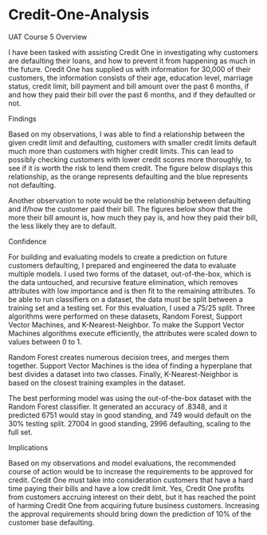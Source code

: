 # Credit-One-Analysis
UAT Course 5 
Overview

I have been tasked with assisting Credit One in investigating why customers are defaulting their loans, and how to prevent it from happening as much in the future. Credit One has supplied us with information for 30,000 of their customers, the information consists of their age, education level, marriage status, credit limit, bill payment and bill amount over the past 6 months, if and how they paid their bill over the past 6 months, and if they defaulted or not. 

Findings

Based on my observations, I was able to find a relationship between the given credit limit and defaulting, customers with smaller credit limits default much more than customers with higher credit limits. This can lead to possibly checking customers with lower credit scores more thoroughly, to see if it is worth the risk to lend them credit. The figure below displays this relationship, as the orange represents defaulting and the blue represents not defaulting. 



Another observation to note would be the relationship between defaulting and if/how the customer paid their bill. The figures below show that the more their bill amount is, how much they pay is, and how they paid their bill, the less likely they are to default.



Confidence

For building and evaluating models to create a prediction on future customers defaulting, I prepared and engineered the data to evaluate multiple models. I used two forms of the dataset, out-of-the-box, which is the data untouched, and recursive feature elimination, which removes attributes with low importance and is then fit to the remaining attributes. To be able to run classifiers on a dataset, the data must be split between a training set and a testing set. For this evaluation, I used a 75/25 split. Three algorithms were performed on these datasets, Random Forest, Support Vector Machines, and K-Nearest-Neighbor. To make the Support Vector Machines algorithms execute efficiently, the attributes were scaled down to values between 0 to 1.  

Random Forest creates numerous decision trees, and merges them together. Support Vector Machines is the idea of finding a hyperplane that best divides a dataset into two classes. Finally, K-Nearest-Neighbor is based on the closest training examples in the dataset. 

The best performing model was using the out-of-the-box dataset with the Random Forest classifier. It generated an accuracy of .8348, and it predicted 6751 would stay in good standing, and 749 would default on the 30% testing split. 27004 in good standing, 2996 defaulting, scaling to the full set.

Implications

Based on my observations and model evaluations, the recommended course of action would be to increase the requirements to be approved for credit. Credit One must take into consideration customers that have a hard time paying their bills and have a low credit limit. Yes, Credit One profits from customers accruing interest on their debt, but it has reached the point of harming Credit One from acquiring future business customers. Increasing the approval requirements should bring down the prediction of 10% of the customer base defaulting.
